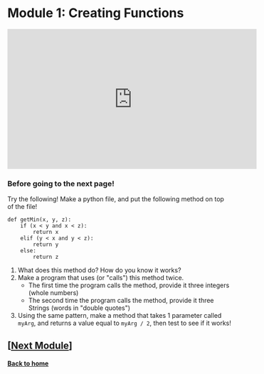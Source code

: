 # Module 1: Creating Functions

<iframe width="560" height="315" src="https://www.youtube.com/embed/FbzCqQ-7G08?si=o5mjCky81hRuMsUx" title="YouTube video player" frameborder="0" allow="accelerometer; autoplay; clipboard-write; encrypted-media; gyroscope; picture-in-picture; web-share" referrerpolicy="strict-origin-when-cross-origin" allowfullscreen></iframe>

### Before going to the next page!

Try the following!
Make a python file, and put the following method on top of the file!
```
def getMin(x, y, z):
    if (x < y and x < z):
        return x
    elif (y < x and y < z):
        return y
    else:
        return z
```
1. What does this method do? How do you know it works?
2. Make a program that uses (or "calls") this method twice.
    * The first time the program calls the method, provide it three integers (whole numbers)
    * The second time the program calls the method, provide it three Strings (words in "double quotes")
3. Using the same pattern, make a method that takes 1 parameter called `myArg`, and returns a value equal to `myArg / 2`, then test to see if it works!

## \[[Next Module](./module2.md)\]

#### [Back to home](../index.md)
